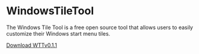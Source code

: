 # WindowsTileTool

The Windows Tile Tool is a free open source tool that allows users to easily customize their Windows start menu tiles.

[Download WTTv0.1.1](https://github.com/ShearerAWS/WindowsTileTool/releases/download/v0.1.1/WTTv0.1.1.exe)
